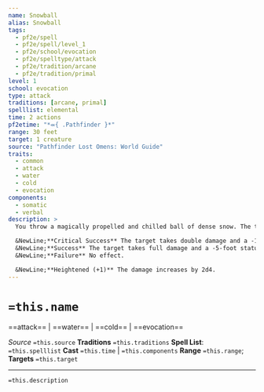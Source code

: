 ```yaml
---
name: Snowball
alias: Snowball
tags:
  - pf2e/spell
  - pf2e/spell/level_1
  - pf2e/school/evocation
  - pf2e/spelltype/attack
  - pf2e/tradition/arcane
  - pf2e/tradition/primal
level: 1
school: evocation
type: attack
traditions: [arcane, primal]
spelllist: elemental
time: 2 actions
pf2etime: "*⬺{ .Pathfinder }*"
range: 30 feet
target: 1 creature
source: "Pathfinder Lost Omens: World Guide"
traits:
  - common
  - attack
  - water
  - cold
  - evocation
components:
  - somatic
  - verbal
description: >
  You throw a magically propelled and chilled ball of dense snow. The target takes 2d4 cold damage and potentially other effects, depending on the result of your spell attack roll.

  &NewLine;**Critical Success** The target takes double damage and a -10-foot status penalty to its Speeds for 1 round.
  &NewLine;**Success** The target takes full damage and a -5-foot status penalty to its Speeds for 1 round.
  &NewLine;**Failure** No effect.

  &NewLine;**Heightened (+1)** The damage increases by 2d4.
---
```

# `=this.name`
==attack== | ==water== | ==cold== | ==evocation==

*Source* `=this.source`
**Traditions** `=this.traditions`
**Spell List**: `=this.spelllist`
**Cast** `=this.time` | `=this.components`
**Range** `=this.range`; **Targets** `=this.target`

***
`=this.description`